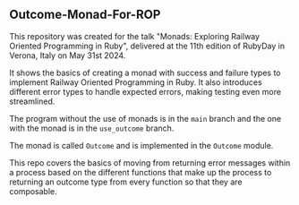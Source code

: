 ## Outcome-Monad-For-ROP
This repository was created for the talk "Monads: Exploring Railway Oriented Programming in Ruby", delivered at the 11th edition of RubyDay in Verona, Italy on May 31st 2024.

It shows the basics of creating a monad with success and failure types to implement Railway Oriented Programming in Ruby. It also introduces different error types to handle expected errors, making testing even more streamlined.

The program without the use of monads is in the `main` branch and the one with the monad is in the `use_outcome` branch.

The monad is called `Outcome` and is implemented in the `Outcome` module.

This repo covers the basics of moving from returning error messages within a process based on the different functions that make up the process to returning an outcome type from every function so that they are composable.
